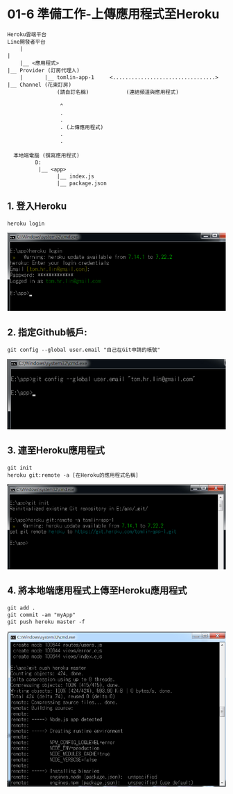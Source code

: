 # 01-6 準備工作-上傳應用程式至Heroku


```
Heroku雲端平台                                                      Line開發者平台
    |                                                                    |
    |__ <應用程式>                                                        |__ Provider (訂房代理人)
    |       |__ tomlin-app-1     <.................................>            |__ Channel (花東訂房)       
                (請自訂名稱)            (連結頻道與應用程式)                               

                 ^                
                 .
                 .
                 . (上傳應用程式)
                 .
                 .
      
  本地端電腦 (撰寫應用程式)
         D:
          |__ <app>
                |__ index.js
                |__ package.json
```




## 1. 登入Heroku
```
heroku login
```

![GitHub Logo](/imgs/1-4-1.jpg)



## 2. 指定Github帳戶:

```
git config --global user.email "自己在Git申請的帳號"
```
![GitHub Logo](/imgs/1-4-2.jpg)


## 3. 連至Heroku應用程式

```
git init
heroku git:remote -a [在Heroku的應用程式名稱]
```

![GitHub Logo](/imgs/1-4-3.jpg)




## 4. 將本地端應用程式上傳至Heroku應用程式

```
git add .
git commit -am "myApp"
git push heroku master -f
```

![GitHub Logo](/imgs/1-5-1.jpg)
